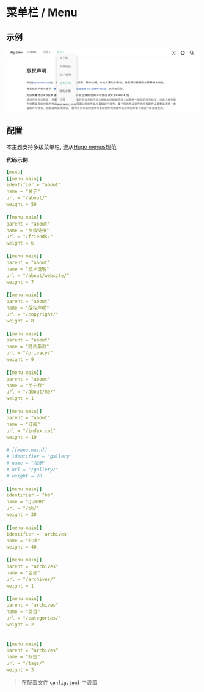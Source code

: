# 菜单栏 / Menu

## 示例

![](https://raw.githubusercontent.com/qbeenslee/CDN/master/screenshot/2022/04-27/04372719c-20220427043542.png)

## 配置

本主题支持多级菜单栏, 遵从[Hugo menus](https://gohugo.io/content-management/menus/)规范


**代码示例**

``` yaml
[menu]
[[menu.main]]
identifier = "about"
name = "关于"
url = "/about/"
weight = 50

[[menu.main]]
parent = "about"
name = "友情链接"
url = "/friends/"
weight = 6

[[menu.main]]
parent = "about"
name = "技术说明"
url = "/about/website/"
weight = 7

[[menu.main]]
parent = "about"
name = "版权声明"
url = "/copyright/"
weight = 8

[[menu.main]]
parent = "about"
name = "隐私条款"
url = "/privacy/"
weight = 9

[[menu.main]]
parent = "about"
name = "关于我"
url = "/about/me/"
weight = 1

[[menu.main]]
parent = "about"
name = "订阅"
url = "/index.xml"
weight = 10

# [[menu.main]]
# identifier = "gallery"
# name = "相册"
# url = "/gallery/"
# weight = 20

[[menu.main]]
identifier = "bb"
name = "小声BB"
url = "/bb/"
weight = 30

[[menu.main]]
identifier = 'archives'
name = "归档"
weight = 40

[[menu.main]]
parent = "archives"
name = "全部"
url = "/archives/"
weight = 1

[[menu.main]]
parent = "archives"
name = "类目"
url = "/categories/"
weight = 2


[[menu.main]]
parent = "archives"
name = "标签"
url = "/tags/"
weight = 3
```

> 在配置文件 [`config.toml`](https://gohugo.io/getting-started/configuration/) 中设置